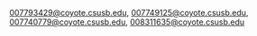 

007793429@coyote.csusb.edu, 007749125@coyote.csusb.edu, 007740779@coyote.csusb.edu, 008311635@coyote.csusb.edu
